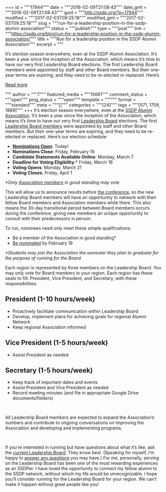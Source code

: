 +++
id = """17944"""
date = """2016-02-09T21:08:43"""
date_gmt = """2016-02-09T21:08:43"""
guid = """http://ssdp.org/?p=17944"""
modified = """2017-02-03T09:25:18"""
modified_gmt = """2017-02-03T09:25:18"""
slug = """run-for-a-leadership-position-in-the-ssdp-alumni-association"""
status = """publish"""
type = """post"""
link = """https://ssdp.org/blog/run-for-a-leadership-position-in-the-ssdp-alumni-association/"""
title = """Run for a leadership position in the SSDP Alumni Association"""
excerpt = """<p>It’s election season everywhere, even at the SSDP Alumni Association. It’s been a year since the inception of the Association, which means it’s time to have our very first Leadership Board elections. The first Leadership Board members were appointed by staff and other Board members. But their one-year terms are expiring, and they need to be re-elected or replaced. Here’s</p>
<div class="h10"></div>
<p><a class="more-link2 flat" href="https://ssdp.org/blog/run-for-a-leadership-position-in-the-ssdp-alumni-association/">Read more</a></p>
"""
author = """7"""
featured_media = """15661"""
comment_status = """open"""
ping_status = """open"""
template = """"""
format = """standard"""
meta = """[]"""
categories = """[24]"""
tags = """[571, 1759, 1889]"""
+++
<span style="font-weight: 400;">It’s election season everywhere, even at the <a href="http://ssdp.org/alumni">SSDP Alumni Association</a>. It’s been a year since the inception of the Association, which means it’s time to have our very first <a href="http://ssdp.org/alumni/leadership/">Leadership Board</a> elections. The first </span><a href="http://ssdp.org/alumni/leadership/"><span style="font-weight: 400;">Leadership Board members</span></a><span style="font-weight: 400;"> were appointed by staff and other Board members. But their one-year terms are expiring, and they need to be re-elected or replaced. Here’s our election schedule:</span>
<ul>
	<li><a href="https://docs.google.com/a/ssdp.org/forms/d/1Xk2w8ECPIaAYH5WCDP1HBW7YYw72ZuLKOm3bwXcYP6Q/edit?usp=sharing"><b>Nominations Open</b></a><span style="font-weight: 400;">: Today!</span></li>
	<li><b>Nominations Close</b><span style="font-weight: 400;">: Friday, February 19</span></li>
	<li><b>Candidate Statements Available Online</b><span style="font-weight: 400;">: Monday, March 7</span></li>
	<li><b>Deadline for Voting Eligibility:</b><span style="font-weight: 400;">* Friday, March 18</span></li>
	<li><b>Voting Opens</b><span style="font-weight: 400;">: Monday, March 21</span></li>
	<li><b>Voting Closes</b><span style="font-weight: 400;">: Friday, April 1</span></li>
</ul>
<i><span style="font-weight: 400;">*Only <a href="http://ssdp.org/alumni/members">Association members</a> in good standing may vote</span></i>

<span style="font-weight: 400;">This will allow us to announce results before </span><a href="http://ssdp.org/events/ssdp2016/"><span style="font-weight: 400;">the conference</span></a><span style="font-weight: 400;">, so the new Leadership Board members will have an opportunity to network with their fellow Board members and Association members while there. This also means the 30-day transitional period between Board members occurs during the conference, giving new members an unique opportunity to consult with their predecessors in person. </span>

<span style="font-weight: 400;">To run, nominees need only meet these simple qualifications:</span>
<ul>
	<li style="font-weight: 400;"><span style="font-weight: 400;">Be a member of the Association in good standing*</span></li>
	<li style="font-weight: 400;"><a href="https://docs.google.com/a/ssdp.org/forms/d/1Xk2w8ECPIaAYH5WCDP1HBW7YYw72ZuLKOm3bwXcYP6Q/edit?usp=sharing"><span style="font-weight: 400;">Be nominated</span></a><span style="font-weight: 400;"> by February 19</span></li>
</ul>
<i><span style="font-weight: 400;">*Students may join the Association the semester they plan to graduate for the purpose of running for the Board</span></i>

<span style="font-weight: 400;">Each region is represented by three members on the Leadership Board. You may only vote for Board members in your region. Each region has these seats to fill: President, Vice President, and Secretary, with these responsibilities:</span>
<h2><b>President (1-10 hours/week)</b></h2>
<ul>
	<li style="font-weight: 400;"><span style="font-weight: 400;">Proactively facilitate communication within Leadership Board</span></li>
	<li style="font-weight: 400;"><span style="font-weight: 400;">Develop, implement plans for achieving goals for regional Alumni Network</span></li>
	<li style="font-weight: 400;"><span style="font-weight: 400;">Keep regional Association informed</span></li>
</ul>
<h2><b>Vice President (1-5 hours/week)</b></h2>
<ul>
	<li style="font-weight: 400;"><span style="font-weight: 400;">Assist President as needed</span></li>
</ul>
<h2><b>Secretary (1-5 hours/week)</b></h2>
<ul>
	<li style="font-weight: 400;"><span style="font-weight: 400;">Keep track of important dates and events </span></li>
	<li style="font-weight: 400;"><span style="font-weight: 400;">Assist President and Vice President as needed</span></li>
	<li style="font-weight: 400;"><span style="font-weight: 400;">Record meeting minutes (and file in appropriate Google Drive documents/folders)</span></li>
</ul>
&nbsp;

<span style="font-weight: 400;">All Leadership Board members are expected to expand the Association’s numbers and contribute to ongoing conversations on improving the Association and developing and implementing programs.</span>

&nbsp;

<span style="font-weight: 400;">If you’re interested in running but have questions about what it’s like, ask the </span><a href="http://ssdp.org/alumni/leadership/"><span style="font-weight: 400;">current Leadership Board</span></a><span style="font-weight: 400;">. They know best. (Speaking for myself, I’m happy to </span><a href="mailto:a.kathryn.parker@alumni.ssdp.org"><span style="font-weight: 400;">answer any questions</span></a><span style="font-weight: 400;"> you may have.)</span>
<span style="font-weight: 400;">For me, personally, serving on the Leadership Board has been one of the most rewarding experiences as an SSDPer. I have loved the opportunity to connect my fellow alumni to the SSDP network, without which my life would be unrecognizable. I hope you’ll consider running for the Leadership Board for your region. We can’t make it happen without great people like you!</span>

